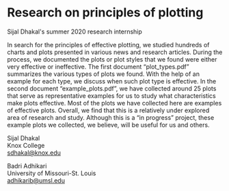# Research on principles of plotting
Sijal Dhakal's summer 2020 research internship

In search for the principles of effective plotting, we studied hundreds of charts and plots presented in various news and research articles. During the process, we documented the plots or plot styles that we found were either very effective or ineffective. The first document “plot_types.pdf” summarizes the various types of plots we found. With the help of an example for each type, we discuss when such plot type is effective. In the second document “example_plots.pdf”, we have collected around 25 plots that serve as representative examples for us to study what characteristics make plots effective. Most of the plots we have collected here are examples of effective plots. Overall, we find that this is a relatively under explored area of research and study. Although this is a “in progress” project, these example plots we collected, we believe, will be useful for us and others. 

Sijal Dhakal  
Knox College  
sdhakal@knox.edu  

Badri Adhikari  
University of Missouri-St. Louis  
adhikarib@umsl.edu  
